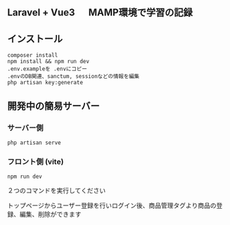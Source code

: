 ## Laravel + Vue3 　 MAMP環境で学習の記録

## インストール
```
composer install
npm install && npm run dev
.env.exampleを .envにコピー
.envのDB関連、sanctum, sessionなどの情報を編集
php artisan key:generate
```

## 開発中の簡易サーバー
### サーバー側
```
php artisan serve
```

### フロント側 (vite)
```
npm run dev
```
２つのコマンドを実行してください

トップページからユーザー登録を行いログイン後、商品管理タグより商品の登録、編集、削除ができます
